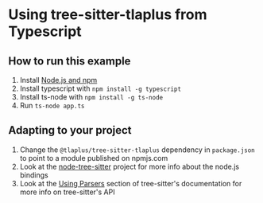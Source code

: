# Using tree-sitter-tlaplus from Typescript

## How to run this example

1. Install [Node.js and npm](https://docs.npmjs.com/downloading-and-installing-node-js-and-npm)
1. Install typescript with `npm install -g typescript`
1. Install ts-node with `npm install -g ts-node`
1. Run `ts-node app.ts`

## Adapting to your project

1. Change the `@tlaplus/tree-sitter-tlaplus` dependency in `package.json` to point to a module published on npmjs.com
1. Look at the [node-tree-sitter](https://github.com/tree-sitter/node-tree-sitter/) project for more info about the node.js bindings
1. Look at the [Using Parsers](https://tree-sitter.github.io/tree-sitter/using-parsers) section of tree-sitter's documentation for more info on tree-sitter's API
